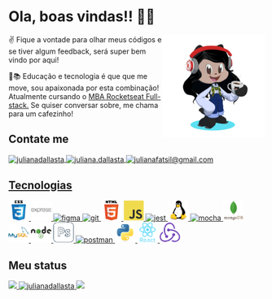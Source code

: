# Ola, boas vindas!! 🤘🏽
<div>
     <img 
          align="right"
          width="40%"
          src="https://raw.githubusercontent.com/julianadallasta/julianadallasta/refs/heads/master/img/avatar.png"
          alt="Meu avatar, uma menina sorridenter de cabelos pretos, fone de ouvido vermelho, com uma xícara com café na mão"
     />
     <p>✌️ Fique a vontade para olhar meus códigos e se tiver algum feedback, será super bem vindo por aqui! 
     </p>
     <p>🚀📚 Educação e tecnologia é que que me move, sou apaixonada por esta combinação! Atualmente cursando o <a href="[https://www.rocketseat.com.br/faculdade?utm_source=google&utm_medium=cpc&utm_campaign=lead&utm_term=FTR&utm_content=publicofrio-lead-LP_FTR-texto-lead-kw-posgrad-none-techdeveloper360-none-none-br-meta&gad_source=1&gclid=Cj0KCQiAs5i8BhDmARIsAGE4xHwz1yvtIIy_0gCo4wqzHKBOSlV7yjG218jmkRDxESr_yT3TmyKQ4WcaAjs5EALw_wcB]"/>MBA Rocketseat Full-stack.</a> Se quiser conversar sobre, me chama para um cafezinho!
     </p>  
</div>

 ## Contate me
<p align="left">
     <a 
        href="https://linkedin.com/in/julianadallasta" 
        target="_blank">
          <img align="center" 
               src="https://raw.githubusercontent.com/rahuldkjain/github-profile-readme-generator/master/src/images/icons/Social/linked-in-alt.svg"
               alt="julianadallasta"
               height="30"
               width="40" />
     </a>
     <a 
        href="https://instagram.com/juliana.dallasta"
        target="_blank">
          <img align="center" 
               src="https://raw.githubusercontent.com/rahuldkjain/github-profile-readme-generator/master/src/images/icons/Social/instagram.svg" 
               alt="juliana.dallasta"
               height="30" 
               width="40" />
     </a>
     <a 
        href= "mailto:julianafatsil@gmail.com"
        target="_blank">
          <img align="center" 
               src=https://img.shields.io/badge/Gmail-D14836?stylefor-the-badge&logo=gmail&logoColor=white
               alt="julianafatsil@gmail.com"
               height="30" 
     </a>
</p>

<h2> Tecnologias </h2>
<div align="left">
     <a href="https://www.w3schools.com/css/"
        target="_blank" 
        rel="noreferrer"> 
     <img
          src="https://raw.githubusercontent.com/devicons/devicon/master/icons/css3/css3-original-wordmark.svg"
          alt="css3"
          width="40"
          height="40"/> 
     </a> 
     <a 
        href="https://expressjs.com" 
        target="_blank" 
        rel="noreferrer"> 
          <img src="https://raw.githubusercontent.com/devicons/devicon/master/icons/express/express-original-wordmark.svg" 
               alt="express" 
               width="40" 
               height="40"/> 
     </a> 
     <a 
        href="https://www.figma.com/"
        target="_blank" 
        rel="noreferrer"> 
          <img 
               src="https://www.vectorlogo.zone/logos/figma/figma-icon.svg" 
               alt="figma" 
               width="40" 
               height="40"/>
     </a> 
     <a 
        href="https://git-scm.com/" 
        target="_blank" rel="noreferrer"> 
          <img 
               src="https://www.vectorlogo.zone/logos/git-scm/git-scm-icon.svg" 
               alt="git" 
               width="40" 
               height="40"/> 
     </a> 
     <a 
        href="https://www.w3.org/html/" 
        target="_blank" 
        rel="noreferrer"> 
          <img 
               src="https://raw.githubusercontent.com/devicons/devicon/master/icons/html5/html5-original-wordmark.svg" 
               alt="html5" 
               width="40" 
               height="40"/> 
     </a> 
     <a 
        href="https://developer.mozilla.org/en-US/docs/Web/JavaScript" 
        target="_blank" 
        rel="noreferrer"> 
          <img 
               src="https://raw.githubusercontent.com/devicons/devicon/master/icons/javascript/javascript-original.svg" 
               alt="javascript"
               width="40" 
               height="40"/> 
     </a> 
     <a 
        href="https://jestjs.io" 
        target="_blank" 
        rel="noreferrer">
          <img 
               src="https://www.vectorlogo.zone/logos/jestjsio/jestjsio-icon.svg" 
               alt="jest" 
               width="40" 
               height="40"/> 
     </a> 
     <a 
        href="https://www.linux.org/" 
        target="_blank" 
        rel="noreferrer"> 
          <img 
               src="https://raw.githubusercontent.com/devicons/devicon/master/icons/linux/linux-original.svg"
               alt="linux"
               width="40" 
               height="40"/> 
     </a>
     <a 
        href="https://mochajs.org" 
        target="_blank" 
        rel="noreferrer"> 
          <img 
               src="https://www.vectorlogo.zone/logos/mochajs/mochajs-icon.svg"
               alt="mocha"
               width="40"
               height="40"/>
     </a>
     <a 
        href="https://www.mongodb.com/"
        target="_blank" 
        rel="noreferrer"> 
          <img 
               src="https://raw.githubusercontent.com/devicons/devicon/master/icons/mongodb/mongodb-original-wordmark.svg" 
               alt="mongodb" 
               width="40" 
               height="40"/>
     </a> 
     <a href="https://www.mysql.com/" 
        target="_blank"
        rel="noreferrer"> 
          <img 
               src="https://raw.githubusercontent.com/devicons/devicon/master/icons/mysql/mysql-original-wordmark.svg"
               alt="mysql"
               width="40" 
               height="40"/>
     </a>
     <a 
        href="https://nodejs.org"
        target="_blank"
        rel="noreferrer"> 
          <img 
               src="https://raw.githubusercontent.com/devicons/devicon/master/icons/nodejs/nodejs-original-wordmark.svg" 
               alt="nodejs" 
               width="40" 
               height="40"/> 
     </a>
     <a 
        href="https://www.photoshop.com/en"
        target="_blank" 
        rel="noreferrer"> 
          <img src="https://raw.githubusercontent.com/devicons/devicon/master/icons/photoshop/photoshop-line.svg" 
               alt="photoshop" 
               width="40" 
               height="40"/> 
     </a> 
     <a 
        href="https://postman.com" 
        target="_blank" 
        rel="noreferrer"> 
          <img 
               src="https://www.vectorlogo.zone/logos/getpostman/getpostman-icon.svg" 
               alt="postman" 
               width="40" 
               height="40"/> 
     </a> 
     <a 
        href="https://www.python.org" 
        target="_blank" 
        rel="noreferrer"> 
          <img 
               src="https://raw.githubusercontent.com/devicons/devicon/master/icons/python/python-original.svg" 
               alt="python"
               width="40"
               height="40"/> 
     </a> 
     <a 
        href="https://reactjs.org/" 
        target="_blank"
        rel="noreferrer"> 
          <img src="https://raw.githubusercontent.com/devicons/devicon/master/icons/react/react-original-wordmark.svg"
               alt="react"
               width="40"
               height="40"/>
     </a>
     <a 
        href="https://redux.js.org" 
        target="_blank" 
        rel="noreferrer"> 
          <img 
               src="https://raw.githubusercontent.com/devicons/devicon/master/icons/redux/redux-original.svg" 
               alt="redux" 
               width="40" 
               height="40"/> 
     </a>
</div>


## Meu status

<div align="left">
     <a href="https://github.com/julianadallasta">
     <img 
          height="165" 
          src="https://github-readme-stats.vercel.app/api?username=julianadallasta&show_icons=true&theme=dracula&include_all_commits=true&count_private=true"
     />
     <img
         height="165"
         src="https://github-readme-streak-stats.herokuapp.com/?user=julianadallasta&theme=dracula"
         alt="julianadallasta" 
     />
     <img 
          height="170" 
          src="https://github-readme-stats.vercel.app/api/top-langs/?username=julianadallasta&layout=compact&langs_count=7&theme=dracula"
     />
</div>

